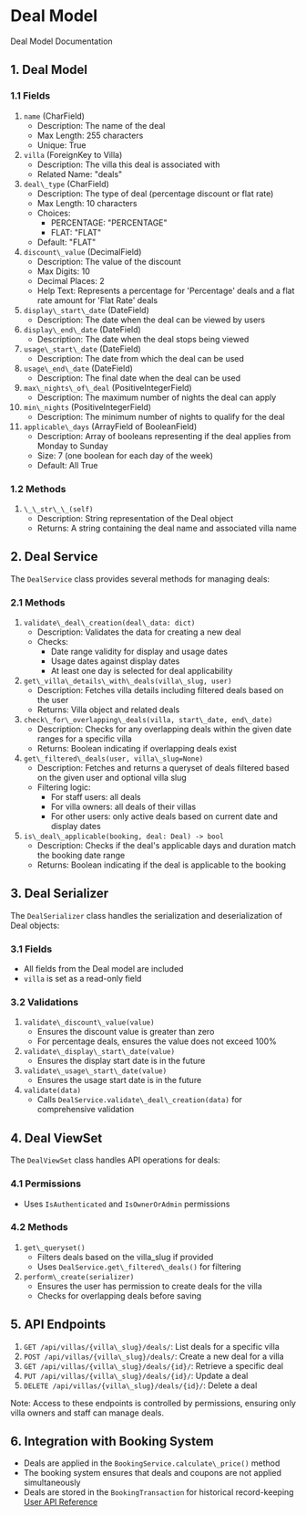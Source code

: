 # Deal Model   
Deal Model Documentation   
## 1. Deal Model   
### 1.1 Fields   
1. `name` (CharField)   
    - Description: The name of the deal   
    - Max Length: 255 characters   
    - Unique: True   
2. `villa` (ForeignKey to Villa)   
    - Description: The villa this deal is associated with   
    - Related Name: "deals"   
3. `deal\_type` (CharField)   
    - Description: The type of deal (percentage discount or flat rate)   
    - Max Length: 10 characters   
    - Choices:   
        - PERCENTAGE: "PERCENTAGE"   
        - FLAT: "FLAT"   
    - Default: "FLAT"   
4. `discount\_value` (DecimalField)   
    - Description: The value of the discount   
    - Max Digits: 10   
    - Decimal Places: 2   
    - Help Text: Represents a percentage for 'Percentage' deals and a flat rate amount for 'Flat Rate' deals   
5. `display\_start\_date` (DateField)   
    - Description: The date when the deal can be viewed by users   
6. `display\_end\_date` (DateField)   
    - Description: The date when the deal stops being viewed   
7. `usage\_start\_date` (DateField)   
    - Description: The date from which the deal can be used   
8. `usage\_end\_date` (DateField)   
    - Description: The final date when the deal can be used   
9. `max\_nights\_of\_deal` (PositiveIntegerField)   
    - Description: The maximum number of nights the deal can apply   
10. `min\_nights` (PositiveIntegerField)   
    - Description: The minimum number of nights to qualify for the deal   
11. `applicable\_days` (ArrayField of BooleanField)   
    - Description: Array of booleans representing if the deal applies from Monday to Sunday   
    - Size: 7 (one boolean for each day of the week)   
    - Default: All True   
   
### 1.2 Methods   
1. `\_\_str\_\_(self)`   
    - Description: String representation of the Deal object   
    - Returns: A string containing the deal name and associated villa name   
   
## 2. Deal Service   
The `DealService` class provides several methods for managing deals:   
### 2.1 Methods   
1. `validate\_deal\_creation(deal\_data: dict)`   
    - Description: Validates the data for creating a new deal   
    - Checks:   
        - Date range validity for display and usage dates   
        - Usage dates against display dates   
        - At least one day is selected for deal applicability   
2. `get\_villa\_details\_with\_deals(villa\_slug, user)`   
    - Description: Fetches villa details including filtered deals based on the user   
    - Returns: Villa object and related deals   
3. `check\_for\_overlapping\_deals(villa, start\_date, end\_date)`   
    - Description: Checks for any overlapping deals within the given date ranges for a specific villa   
    - Returns: Boolean indicating if overlapping deals exist   
4. `get\_filtered\_deals(user, villa\_slug=None)`   
    - Description: Fetches and returns a queryset of deals filtered based on the given user and optional villa slug   
    - Filtering logic:   
        - For staff users: all deals   
        - For villa owners: all deals of their villas   
        - For other users: only active deals based on current date and display dates   
5. `is\_deal\_applicable(booking, deal: Deal) -> bool`   
    - Description: Checks if the deal's applicable days and duration match the booking date range   
    - Returns: Boolean indicating if the deal is applicable to the booking   
   
## 3. Deal Serializer   
The `DealSerializer` class handles the serialization and deserialization of Deal objects:   
### 3.1 Fields   
- All fields from the Deal model are included   
- `villa` is set as a read-only field   
   
### 3.2 Validations   
1. `validate\_discount\_value(value)`   
    - Ensures the discount value is greater than zero   
    - For percentage deals, ensures the value does not exceed 100%   
2. `validate\_display\_start\_date(value)`   
    - Ensures the display start date is in the future   
3. `validate\_usage\_start\_date(value)`   
    - Ensures the usage start date is in the future   
4. `validate(data)`   
    - Calls `DealService.validate\_deal\_creation(data)` for comprehensive validation   
   
## 4. Deal ViewSet   
The `DealViewSet` class handles API operations for deals:   
### 4.1 Permissions   
- Uses `IsAuthenticated` and `IsOwnerOrAdmin` permissions   
   
### 4.2 Methods   
1. `get\_queryset()`   
    - Filters deals based on the villa\_slug if provided   
    - Uses `DealService.get\_filtered\_deals()` for filtering   
2. `perform\_create(serializer)`   
    - Ensures the user has permission to create deals for the villa   
    - Checks for overlapping deals before saving   
   
## 5. API Endpoints   
1. `GET /api/villas/{villa\_slug}/deals/`: List deals for a specific villa   
2. `POST /api/villas/{villa\_slug}/deals/`: Create a new deal for a villa   
3. `GET /api/villas/{villa\_slug}/deals/{id}/`: Retrieve a specific deal   
4. `PUT /api/villas/{villa\_slug}/deals/{id}/`: Update a deal   
5. `DELETE /api/villas/{villa\_slug}/deals/{id}/`: Delete a deal   
   
Note: Access to these endpoints is controlled by permissions, ensuring only villa owners and staff can manage deals.   
## 6. Integration with Booking System   
- Deals are applied in the `BookingService.calculate\_price()` method   
- The booking system ensures that deals and coupons are not applied simultaneously   
- Deals are stored in the `BookingTransaction` for historical record-keeping   
[User API Reference](user-api-reference.md)    

